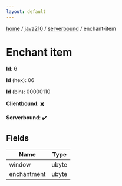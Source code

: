```yaml
---
layout: default
---
```


[home](/)  /  [java210](/protocol/java210)  /  [serverbound](/protocol/java210/serverbound)  /  enchant-item

# Enchant item

**Id**: 6

**Id** (hex): 06

**Id** (bin): 00000110

**Clientbound**: ✖️

**Serverbound**: ✔️

## Fields

Name | Type
---|---
window | ubyte
enchantment | ubyte

